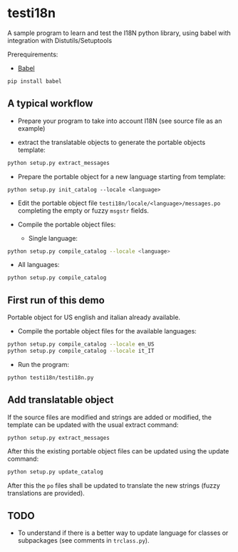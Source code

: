 # testi18n

A sample program to learn and test the I18N python library, using babel with integration with Distutils/Setuptools

Prerequirements:

 - [Babel]

```bash
pip install babel
```

## A typical workflow

- Prepare your program to take into account I18N (see source file as an example)

- extract the translatable objects to generate the portable objects template:

```bash
python setup.py extract_messages
```

- Prepare the portable object for a new language starting from template:

```
python setup.py init_catalog --locale <language>
```

- Edit the portable object file `testi18n/locale/<language>/messages.po` completing the empty or fuzzy `msgstr` fields.
- Compile the portable object files:

   - Single language:
```bash
python setup.py compile_catalog --locale <language>
```

   - All languages:
```bash
python setup.py compile_catalog
```


## First run of this demo

Portable object for US english and italian already available.

 - Compile the portable object files for the available languages:

```bash
python setup.py compile_catalog --locale en_US
python setup.py compile_catalog --locale it_IT
```

 - Run the program:

```bash
python testi18n/testi18n.py
```

## Add translatable object

If the source files are modified and strings are added or modified, the template can be updated with the usual extract command:

```bash
python setup.py extract_messages
```

After this the existing portable object files can be updated using the update command:

```bash
python setup.py update_catalog
```

After this the `po` files shall be updated to translate the new strings (fuzzy translations are provided).



[Babel]: http://babel.pocoo.org/en/latest/

## TODO

- To understand if there is a better way to update language for classes or subpackages (see comments in `trclass.py`).
